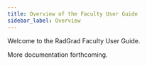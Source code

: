 ```yaml
---
title: Overview of the Faculty User Guide
sidebar_label: Overview
---
```


Welcome to the RadGrad Faculty User Guide.

More documentation forthcoming.
